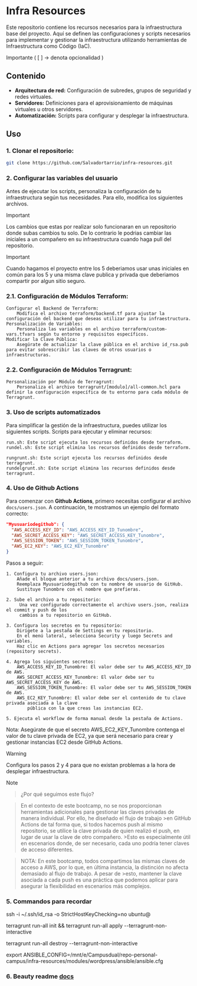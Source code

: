 # Infra Resources

Este repositorio contiene los recursos necesarios para la infraestructura base del proyecto. Aquí se definen las configuraciones y scripts necesarios para implementar y gestionar la infraestructura utilizando herramientas de Infraestructura como Código (IaC).

Importante ( [ ] -> denota opcionalidad ) 

## Contenido
- **Arquitectura de red:** Configuración de subredes, grupos de seguridad y redes virtuales.
- **Servidores:** Definiciones para el aprovisionamiento de máquinas virtuales u otros servidores.
- **Automatización:** Scripts para configurar y desplegar la infraestructura.

## Uso
### 1. Clonar el repositorio:
   ```bash
   git clone https://github.com/Salvadortarrio/infra-resources.git
   ```
### 2. Configurar las variables del usuario

Antes de ejecutar los scripts, personaliza la configuración de tu infraestructura según tus necesidades. Para ello, modifica los siguientes archivos.

>[!IMPORTANT]
>Los cambios que estas por realizar solo funcionaran en un repositorio donde subas cambios tu solo. De lo contrario le podrias cambiar las iniciales a un compañero en su infraestructura cuando haga pull del repositorio.

>[!IMPORTANT]
>Cuando hagamos el proyecto entre los 5 deberiamos usar unas iniciales en común para los 5 y una misma clave publica y privada que deberiamos compartir por algun sitio seguro.

### 2.1. Configuración de Módulos Terraform:

    Configurar el Backend de Terraform:
        Modifica el archivo terraform/backend.tf para ajustar la configuración del backend que deseas utilizar para tu infraestructura.
    Personalización de Variables:
        Personaliza las variables en el archivo terraform/custom-vars.tfvars según tu entorno y requisitos específicos.
    Modificar la Clave Pública:
        Asegúrate de actualizar la clave pública en el archivo id_rsa.pub para evitar sobrescribir las claves de otros usuarios o infraestructuras.

### 2.2. Configuración de Módulos Terragrunt:

    Personalización por Módulo de Terragrunt:
        Personaliza el archivo terragrunt/[modulo]/all-common.hcl para definir la configuración específica de tu entorno para cada módulo de Terragrunt.

### 3. Uso de scripts automatizados

Para simplificar la gestión de la infraestructura, puedes utilizar los siguientes scripts.
Scripts para ejecutar y eliminar recursos:


    run.sh: Este script ejecuta los recursos definidos desde terraform.
    rundel.sh: Este script elimina los recursos definidos desde terraform.

    rungrunt.sh: Este script ejecuta los recursos definidos desde terragrunt.
    rundelgrunt.sh: Este script elimina los recursos definidos desde terragrunt.

### 4. Uso de Github Actions

Para comenzar con **Github Actions**, primero necesitas configurar el archivo `docs/users.json`. A continuación, te mostramos un ejemplo del formato correcto:

```json
"Myusuariodegithub": {
  "AWS_ACCESS_KEY_ID": "AWS_ACCESS_KEY_ID_Tunombre",
  "AWS_SECRET_ACCESS_KEY": "AWS_SECRET_ACCESS_KEY_Tunombre",
  "AWS_SESSION_TOKEN": "AWS_SESSION_TOKEN_Tunombre",
  "AWS_EC2_KEY": "AWS_EC2_KEY_Tunombre"
}
```

Pasos a seguir:

    1. Configura tu archivo users.json:
        Añade el bloque anterior a tu archivo docs/users.json.
        Reemplaza Myusuariodegithub con tu nombre de usuario de GitHub.
        Sustituye Tunombre con el nombre que prefieras.

    2. Sube el archivo a tu repositorio: 
         Una vez configurado correctamente el archivo users.json, realiza el commit y push de los 
         cambios a tu repositorio en GitHub.

    3. Configura los secretos en tu repositorio:
        Dirígete a la pestaña de Settings en tu repositorio.
        En el menú lateral, selecciona Security y luego Secrets and variables.
        Haz clic en Actions para agregar los secretos necesarios (repository secrets).

    4. Agrega los siguientes secretos:
        AWS_ACCESS_KEY_ID_Tunombre: El valor debe ser tu AWS_ACCESS_KEY_ID de AWS.
        AWS_SECRET_ACCESS_KEY_Tunombre: El valor debe ser tu AWS_SECRET_ACCESS_KEY de AWS.
        AWS_SESSION_TOKEN_Tunombre: El valor debe ser tu AWS_SESSION_TOKEN de AWS.
        AWS_EC2_KEY_Tunombre: El valor debe ser el contenido de tu clave privada asociada a la clave 
            pública con la que creas las instancias EC2.
            
    5. Ejecuta el workflow de forma manual desde la pestaña de Actions.

Nota: Asegúrate de que el secreto AWS_EC2_KEY_Tunombre contenga el valor de tu clave privada de 
    EC2, ya que será necesario para crear y gestionar instancias EC2 desde GitHub Actions.

>[!WARNING]
>Configura los pasos 2 y 4 para que no existan problemas a la hora de desplegar infraestructura.


>[!NOTE]

>¿Por qué seguimos este flujo?

>En el contexto de este bootcamp, no se nos proporcionan herramientas adicionales para gestionar las claves privadas de manera individual. Por ello, he diseñado el flujo de trabajo >en GitHub Actions de tal forma que, si todos hacemos push al mismo repositorio, se utilice la clave privada de quien realizó el push, en lugar de usar la clave de otro compañero. >Esto es especialmente útil en escenarios donde, de ser necesario, cada uno podría tener claves de acceso diferentes.

>NOTA: En este bootcamp, todos compartimos las mismas claves de acceso a AWS, por lo que, en última instancia, la distinción no afecta demasiado al flujo de trabajo. A pesar de >esto, mantener la clave asociada a cada push es una práctica que podemos aplicar para asegurar la flexibilidad en escenarios más complejos.



### 5. Commandos para recordar

ssh -i ~/.ssh/id_rsa -o StrictHostKeyChecking=no ubuntu@

terragrunt run-all init  && terragrunt run-all apply --terragrunt-non-interactive

terragrunt run-all destroy --terragrunt-non-interactive

export ANSIBLE_CONFIG=/mnt/e/Campusdual/repo-personal-campus/infra-resources/modules/wordpress/ansible/ansible.cfg


### 6. Beauty readme [docs](https://docs.github.com/es/get-started/writing-on-github/getting-started-with-writing-and-formatting-on-github/basic-writing-and-formatting-syntax)



